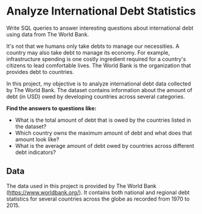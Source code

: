 # Analyze International Debt Statistics
Write SQL queries to answer interesting questions about international debt using data from The World Bank.

It's not that we humans only take debts to manage our necessities. A country may also take debt to manage its economy. 
For example, infrastructure spending is one costly ingredient required for a country's citizens to lead comfortable lives. 
The World Bank is the organization that provides debt to countries.

In this project, my objective is to analyze international debt data collected by The World Bank. The dataset contains information 
about the amount of debt (in USD) owed by developing countries across several categories. 

**Find the answers to questions like:**
- What is the total amount of debt that is owed by the countries listed in the dataset?
- Which country owns the maximum amount of debt and what does that amount look like?
- What is the average amount of debt owed by countries across different debt indicators?

## Data
The data used in this project is provided by The World Bank (https://www.worldbank.org/). It contains both national and regional debt statistics for several 
countries across the globe as recorded from 1970 to 2015.
